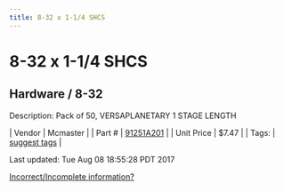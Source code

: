 ```yaml
---
title: 8-32 x 1-1/4 SHCS
---
```


# 8-32 x 1-1/4 SHCS
## Hardware / 8-32
Description: 	Pack of 50, VERSAPLANETARY 1 STAGE LENGTH 

| Vendor | Mcmaster | 
| Part # | [91251A201](https://www.mcmaster.com/#91251A201) | 
| Unit Price | $7.47 | 
| Tags: | [suggest tags](https://docs.google.com/forms/d/e/1FAIpQLSeWyY8v3RgOty-MyWmh9U0iivNYN_molChYyS-0U-o-kOAv_g/viewform) | 

Last updated: Tue Aug 08 18:55:28 PDT 2017

 [Incorrect/Incomplete information?](https://docs.google.com/forms/d/e/1FAIpQLSeWyY8v3RgOty-MyWmh9U0iivNYN_molChYyS-0U-o-kOAv_g/viewform)
